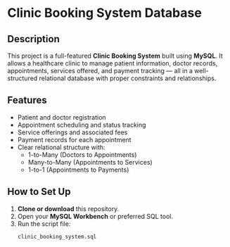 # Clinic Booking System Database

## Description
This project is a full-featured **Clinic Booking System** built using **MySQL**. It allows a healthcare clinic to manage patient information, doctor records, appointments, services offered, and payment tracking — all in a well-structured relational database with proper constraints and relationships.

## Features
- Patient and doctor registration
- Appointment scheduling and status tracking
- Service offerings and associated fees
- Payment records for each appointment
- Clear relational structure with:
  - 1-to-Many (Doctors to Appointments)
  - Many-to-Many (Appointments to Services)
  - 1-to-1 (Appointments to Payments)

## How to Set Up
1. **Clone or download** this repository.
2. Open your **MySQL Workbench** or preferred SQL tool.
3. Run the script file:  
   ```bash
   clinic_booking_system.sql
